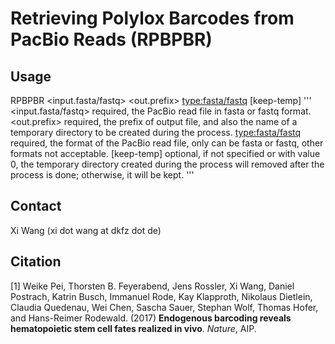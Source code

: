 # Retrieving Polylox Barcodes from PacBio Reads (RPBPBR) 

## Usage
RPBPBR <input.fasta/fastq> <out.prefix> <type:fasta/fastq> [keep-temp] 
'''
<input.fasta/fastq>  required, the PacBio read file in fasta or fastq format. 
<out.prefix>         required, the prefix of output file, and also the name of a temporary directory to be created during the process. 
<type:fasta/fastq>   required, the format of the PacBio read file, only can be fasta or fastq, other formats not acceptable. 
[keep-temp]          optional, if not specified or with value 0, the temporary directory created during the process will removed after the process is done; otherwise, it will be kept. 
'''

## Contact
Xi Wang (xi dot wang at dkfz dot de)

## Citation
[1] Weike Pei, Thorsten B. Feyerabend, Jens Rossler, Xi Wang, Daniel Postrach, Katrin Busch, Immanuel Rode, Kay Klapproth, Nikolaus Dietlein, Claudia Quedenau, Wei Chen, Sascha Sauer, Stephan Wolf, Thomas Hofer, and Hans-Reimer Rodewald. (2017) **Endogenous barcoding reveals hematopoietic stem cell fates realized in vivo**. *Nature*, AIP.

